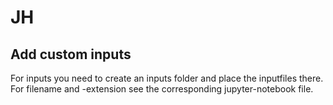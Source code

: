 # JH

## Add custom inputs

For inputs you need to create an inputs folder and place the inputfiles there. 
For filename and -extension see the corresponding jupyter-notebook file.